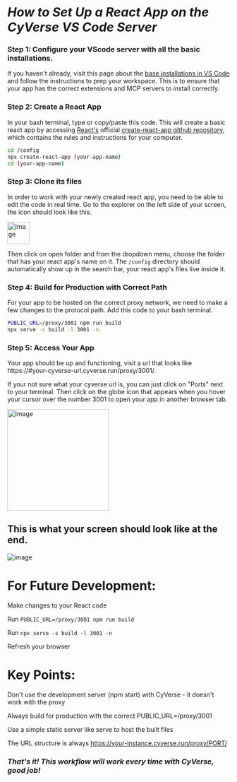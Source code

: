 # _How to Set Up a React App on the CyVerse VS Code Server_

### Step 1: Configure your VScode server with all the basic installations.
If you haven't already, visit this page about the [base installations in VS Code](exampleurl) and follow the instructions to prep your workspace. This is to ensure that your app has the correct extensions and MCP servers to install correctly.

### Step 2: Create a React App
In your bash terminal, type or copy/paste this code. This will create a basic react app by accessing [React's](https://react.dev/) official [create-react-app github repository](https://github.com/facebook/create-react-app), which contains the rules and instructions for your computer. 

```bash
cd /config
npx create-react-app (your-app-name)
cd (your-app-name)
```
### Step 3: Clone its files
In order to work with your newly created react app, you need to be able to edit the code in real time. Go to the explorer on the left side of your screen, the icon should look like this.

<img width="50" alt="image" src="https://github.com/user-attachments/assets/9fea97f5-f499-4877-a78e-d141515fa8ec" />

Then click on open folder and from the dropdown menu, choose the folder that has your react app's name on it. The `/config` directory should automatically show up in the search bar, your react app's files live inside it.


### Step 4: Build for Production with Correct Path
For your app to be hosted on the correct proxy network, we need to make a few changes to the protocol path. Add this code to your bash terminal.
```bash
PUBLIC_URL=/proxy/3001 npm run build
npx serve -s build -l 3001 -n
```

### Step 5: Access Your App
Your app should be up and functioning, visit a url that looks like https://#your-cyverse-url.cyverse.run/proxy/3001/.

If your not sure what your cyverse url is, you can just click on "Ports" next to your terminal. Then click on the globe icon that appears when you hover your cursor over the number 3001 to open your app in another browser tab.

<img width="230" alt="image" src="https://github.com/user-attachments/assets/f155d024-4b64-4f3f-a5f0-c99c4c203ba6" />


## This is what your screen should look like at the end.
![image](https://github.com/user-attachments/assets/41e5fe11-b450-4505-993b-6ea3cc34a733)

# For Future Development:

Make changes to your React code

Run `PUBLIC_URL=/proxy/3001 npm run build`

Run `npx serve -s build -l 3001 -n`

Refresh your browser

# Key Points:

Don't use the development server (npm start) with CyVerse - it doesn't work with the proxy

Always build for production with the correct PUBLIC_URL=/proxy/3001

Use a simple static server like serve to host the built files

The URL structure is always https://your-instance.cyverse.run/proxy/PORT/



### _That's it! This workflow will work every time with CyVerse, good job!_
